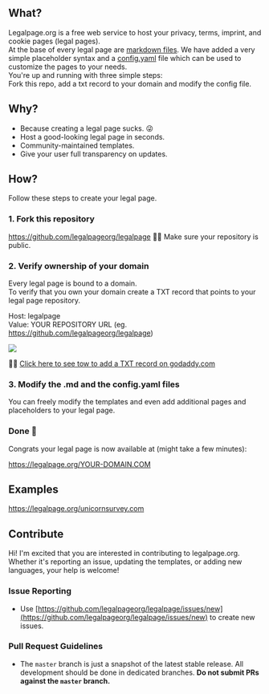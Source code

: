 ## What?

Legalpage.org is a free web service to host your privacy, terms, imprint, and cookie pages (legal pages).  
At the base of every legal page are [markdown files](https://github.com/legalpageorg/legalpage/tree/master/i18n/en). We have added a very simple placeholder syntax and a [config.yaml](https://github.com/legalpageorg/legalpage/blob/master/config.yaml) file which can be used to customize the pages to your needs.  
You're up and running with three simple steps:  
Fork this repo, add a txt record to your domain and modify the config file.  

## Why?

* Because creating a legal page sucks. 😜
* Host a good-looking legal page in seconds.
* Community-maintained templates.
* Give your user full transparency on updates.

## How?
Follow these steps to create your legal page.

### 1. Fork this repository
https://github.com/legalpageorg/legalpage
💁‍♀️ Make sure your repository is public. 

### 2. Verify ownership of your domain
Every legal page is bound to a domain.   
To verify that you own your domain create a TXT record that points to your legal page repository.   

Host: legalpage   
Value: YOUR REPOSITORY URL (eg. https://github.com/legalpageorg/legalpage)

![](https://static.legalpage.org/images/dnsrecord.png)



💁‍♀️ [Click here to see tow to add a TXT record on godaddy.com](https://www.google.com/search?q=godaddy+add+txt+record)


### 3. Modify the .md and the config.yaml files
You can freely modify the templates and even add additional pages and placeholders to your legal page.

### Done 🎉

Congrats your legal page is now available at (might take a few minutes): 

https://legalpage.org/YOUR-DOMAIN.COM

## Examples

https://legalpage.org/unicornsurvey.com

## Contribute

Hi! I'm excited that you are interested in contributing to legalpage.org. Whether it's reporting an issue, updating the templates, or adding new languages, your help is welcome!

### Issue Reporting

- Use [https://github.com/legalpageorg/legalpage/issues/new](https://github.com/legalpageorg/legalpage/issues/new) to create new issues.

### Pull Request Guidelines

- The `master` branch is just a snapshot of the latest stable release. All development should be done in dedicated branches. **Do not submit PRs against the `master` branch.**


